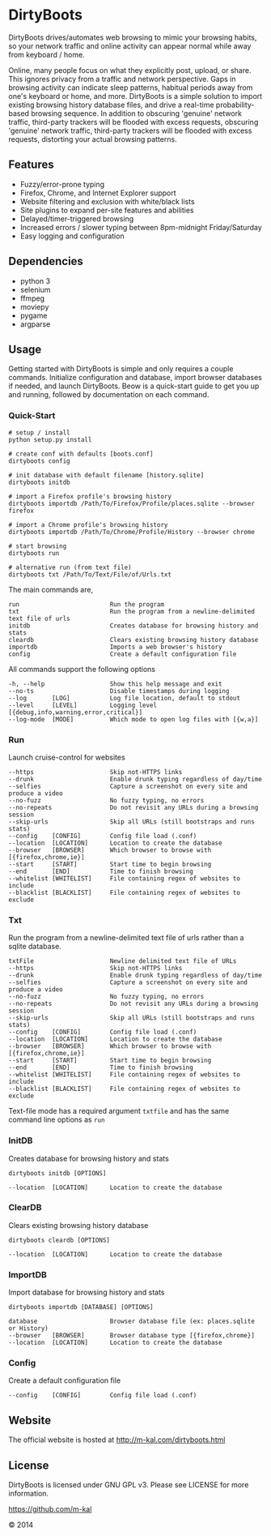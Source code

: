 # DirtyBoots

DirtyBoots drives/automates web browsing to mimic your browsing habits, so your network traffic and online activity can appear normal while away from keyboard / home.

Online, many people focus on what they explicitly post, upload, or share.  This ignores privacy from a traffic and network perspective.  Gaps in browsing activity can indicate sleep patterns, habitual periods away from one's keyboard or home, and more.  DirtyBoots is a simple solution to import existing browsing history database files, and drive a real-time probability-based browsing sequence.  In addition to obscuring 'genuine' network traffic, third-party trackers will be flooded with excess requests, obscuring 'genuine' network traffic, third-party trackers will be flooded with excess requests, distorting your actual browsing patterns.

## Features

* Fuzzy/error-prone typing
* Firefox, Chrome, and Internet Explorer support
* Website filtering and exclusion with white/black lists
* Site plugins to expand per-site features and abilities
* Delayed/timer-triggered browsing
* Increased errors / slower typing between 8pm-midnight Friday/Saturday
* Easy logging and configuration

## Dependencies

* python 3
* selenium
* ffmpeg
* moviepy
* pygame
* argparse

## Usage

Getting started with DirtyBoots is simple and only requires a couple commands.  Initialize configuration and database, import browser databases if needed, and launch DirtyBoots.  Beow is a quick-start guide to get you up and running, followed by documentation on each command.

### Quick-Start

    # setup / install
    python setup.py install

    # create conf with defaults [boots.conf]
    dirtyboots config

    # init database with default filename [history.sqlite]
    dirtyboots initdb

    # import a Firefox profile's browsing history
    dirtyboots importdb /Path/To/Firefox/Profile/places.sqlite --browser firefox

    # import a Chrome profile's browsing history
    dirtyboots importdb /Path/To/Chrome/Profile/History --browser chrome

    # start browsing
    dirtyboots run

    # alternative run (from text file)
    dirtyboots txt /Path/To/Text/File/of/Urls.txt

The main commands are,

    run                         Run the program
    txt                         Run the program from a newline-delimited text file of urls
    initdb                      Creates database for browsing history and stats
    cleardb                     Clears existing browsing history database
    importdb                    Imports a web browser's history
    config                      Create a default configuration file

All commands support the following options

    -h, --help                  Show this help message and exit
    --no-ts                     Disable timestamps during logging
    --log       [LOG]           Log file location, default to stdout
    --level     [LEVEL]         Logging level [{debug,info,warning,error,critical}]
    --log-mode  [MODE]          Which mode to open log files with [{w,a}]

### Run

Launch cruise-control for websites

    --https                     Skip not-HTTPS links
    --drunk                     Enable drunk typing regardless of day/time
    --selfies                   Capture a screenshot on every site and produce a video
    --no-fuzz                   No fuzzy typing, no errors
    --no-repeats                Do not revisit any URLs during a browsing session
    --skip-urls                 Skip all URLs (still bootstraps and runs stats)
    --config    [CONFIG]        Config file load (.conf)
    --location  [LOCATION]      Location to create the database
    --browser   [BROWSER]       Which browser to browse with [{firefox,chrome,ie}]
    --start     [START]         Start time to begin browsing
    --end       [END]           Time to finish browsing
    --whitelist [WHITELIST]     File containing regex of websites to include
    --blacklist [BLACKLIST]     File containing regex of websites to exclude

### Txt

Run the program from a newline-delimited text file of urls rather than a sqlite database.

    txtFile                     Newline delimited text file of URLs
    --https                     Skip not-HTTPS links
    --drunk                     Enable drunk typing regardless of day/time
    --selfies                   Capture a screenshot on every site and produce a video
    --no-fuzz                   No fuzzy typing, no errors
    --no-repeats                Do not revisit any URLs during a browsing session
    --skip-urls                 Skip all URLs (still bootstraps and runs stats)
    --config    [CONFIG]        Config file load (.conf)
    --location  [LOCATION]      Location to create the database
    --browser   [BROWSER]       Which browser to browse with [{firefox,chrome,ie}]
    --start     [START]         Start time to begin browsing
    --end       [END]           Time to finish browsing
    --whitelist [WHITELIST]     File containing regex of websites to include
    --blacklist [BLACKLIST]     File containing regex of websites to exclude

Text-file mode has a required argument `txtfile` and has the same command line options as `run`

### InitDB

Creates database for browsing history and stats

    dirtyboots initdb [OPTIONS]

    --location  [LOCATION]      Location to create the database

### ClearDB

Clears existing browsing history database

    dirtyboots cleardb [OPTIONS]

    --location  [LOCATION]      Location to create the database

### ImportDB

Import database for browsing history and stats

    dirtyboots importdb [DATABASE] [OPTIONS]

    database                    Browser database file (ex: places.sqlite or History)
    --browser   [BROWSER]       Browser database type [{firefox,chrome}]
    --location  [LOCATION]      Location to create the database

### Config

Create a default configuration file

    --config    [CONFIG]        Config file load (.conf)

## Website

The official website is hosted at http://m-kal.com/dirtyboots.html


## License

DirtyBoots is licensed under GNU GPL v3.  Please see LICENSE for more information.

https://github.com/m-kal

&copy; 2014